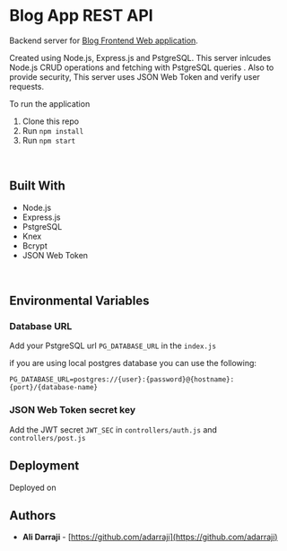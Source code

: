 # Blog App REST API

Backend server for [Blog Frontend Web application](https://github.com/adarraji/blog-app).


Created using Node.js, Express.js and PstgreSQL. This server inlcudes Node.js CRUD operations and fetching with PstgreSQL queries . Also to provide security, This server uses JSON Web Token and verify user requests.


To run the application

1. Clone this repo
2. Run `npm install`
3. Run `npm start`
<br/>

## Built With

* Node.js
* Express.js
* PstgreSQL
* Knex
* Bcrypt
* JSON Web Token
<br/>

## Environmental Variables

### Database URL

Add your PstgreSQL url `PG_DATABASE_URL` in the `index.js`

if you are using local postgres database you can use the following:

`PG_DATABASE_URL=postgres://{user}:{password}@{hostname}:{port}/{database-name}`


### JSON Web Token secret key

Add the JWT secret `JWT_SEC` in `controllers/auth.js` and `controllers/post.js` 


## Deployment
Deployed on 


## Authors

- **Ali Darraji** - [https://github.com/adarraji](https://github.com/adarraji)
